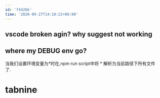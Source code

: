 ```yaml
---
id: '74426b'
time: '2020-09-27T14:10:22+08:00'
---
```

## vscode broken agin? why suggest not working

## where my DEBUG env go?
当我们设置环境变量为*时在,npm run script中将 * 解析为当前路径下所有文件了.


# tabnine